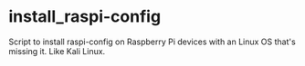 install_raspi-config
====================

Script to install raspi-config on Raspberry Pi devices with an Linux OS that's missing it. Like Kali Linux.
